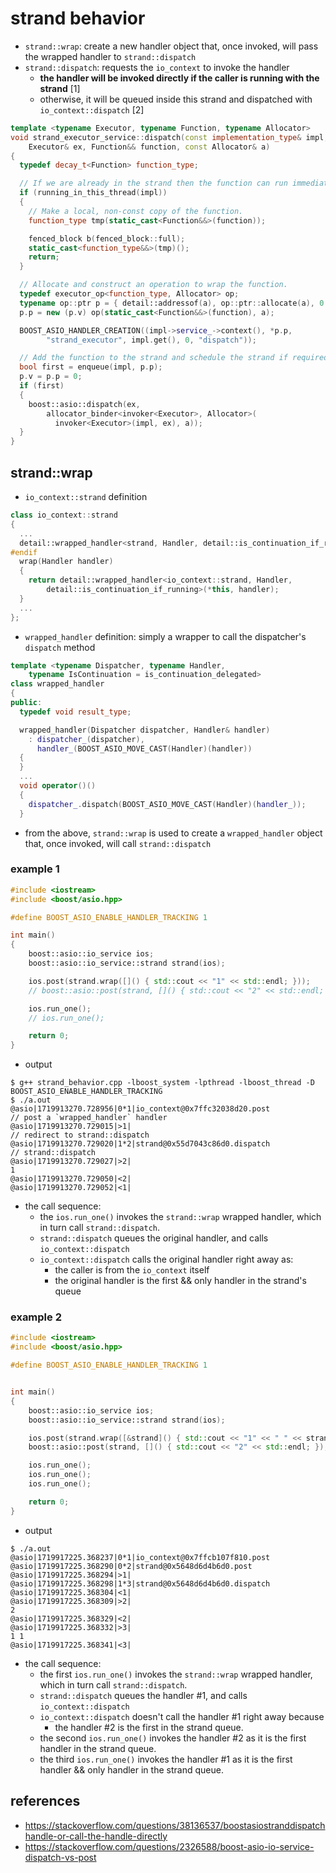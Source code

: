 # strand behavior

* `strand::wrap`: create a new handler object that, once invoked, will pass the wrapped handler to `strand::dispatch`
* `strand::dispatch`: requests the `io_context` to invoke the handler
    * **the handler will be invoked directly if the caller is running with the strand** [1]
    * otherwise, it will be queued inside this strand and dispatched with `io_context::dispatch` [2]
```cpp
template <typename Executor, typename Function, typename Allocator>
void strand_executor_service::dispatch(const implementation_type& impl,
    Executor& ex, Function&& function, const Allocator& a)
{
  typedef decay_t<Function> function_type;

  // If we are already in the strand then the function can run immediately.        [1]
  if (running_in_this_thread(impl))
  {
    // Make a local, non-const copy of the function.
    function_type tmp(static_cast<Function&&>(function));

    fenced_block b(fenced_block::full);
    static_cast<function_type&&>(tmp)();
    return;
  }

  // Allocate and construct an operation to wrap the function.
  typedef executor_op<function_type, Allocator> op;
  typename op::ptr p = { detail::addressof(a), op::ptr::allocate(a), 0 };
  p.p = new (p.v) op(static_cast<Function&&>(function), a);

  BOOST_ASIO_HANDLER_CREATION((impl->service_->context(), *p.p,
        "strand_executor", impl.get(), 0, "dispatch"));

  // Add the function to the strand and schedule the strand if required.
  bool first = enqueue(impl, p.p);                                                [2]
  p.v = p.p = 0;
  if (first)
  {
    boost::asio::dispatch(ex,
        allocator_binder<invoker<Executor>, Allocator>(
          invoker<Executor>(impl, ex), a));
  }
}
```

## strand::wrap
* `io_context::strand` definition
```cpp
class io_context::strand
{
  ...
  detail::wrapped_handler<strand, Handler, detail::is_continuation_if_running>
#endif
  wrap(Handler handler)
  {
    return detail::wrapped_handler<io_context::strand, Handler,
        detail::is_continuation_if_running>(*this, handler);
  }
  ...
};
```
* `wrapped_handler` definition: simply a wrapper to call the dispatcher's `dispatch` method
```cpp
template <typename Dispatcher, typename Handler,
    typename IsContinuation = is_continuation_delegated>
class wrapped_handler
{
public:
  typedef void result_type;

  wrapped_handler(Dispatcher dispatcher, Handler& handler)
    : dispatcher_(dispatcher),
      handler_(BOOST_ASIO_MOVE_CAST(Handler)(handler))
  {
  }
  ...
  void operator()()
  {
    dispatcher_.dispatch(BOOST_ASIO_MOVE_CAST(Handler)(handler_));
  }
```
* from the above, `strand::wrap` is used to create a `wrapped_handler` object that, once invoked, will call `strand::dispatch`

### example 1
```cpp
#include <iostream>
#include <boost/asio.hpp>

#define BOOST_ASIO_ENABLE_HANDLER_TRACKING 1

int main()
{
    boost::asio::io_service ios;
    boost::asio::io_service::strand strand(ios);

    ios.post(strand.wrap([]() { std::cout << "1" << std::endl; }));
    // boost::asio::post(strand, []() { std::cout << "2" << std::endl; });

    ios.run_one();
    // ios.run_one();

    return 0;
}
```
* output
```
$ g++ strand_behavior.cpp -lboost_system -lpthread -lboost_thread -D BOOST_ASIO_ENABLE_HANDLER_TRACKING
$ ./a.out
@asio|1719913270.728956|0*1|io_context@0x7ffc32038d20.post                    // post a `wrapped_handler` handler
@asio|1719913270.729015|>1|                                                   // redirect to strand::dispatch
@asio|1719913270.729020|1*2|strand@0x55d7043c86d0.dispatch                    // strand::dispatch
@asio|1719913270.729027|>2|
1
@asio|1719913270.729050|<2|
@asio|1719913270.729052|<1|
```
* the call sequence:
    * the `ios.run_one()` invokes the `strand::wrap` wrapped handler, which in turn call `strand::dispatch`.
    * `strand::dispatch` queues the original handler, and calls `io_context::dispatch`
    * `io_context::dispatch` calls the original handler right away as:
        * the caller is from the `io_context` itself
        * the original handler is the first && only handler in the strand's queue

### example 2
```cpp
#include <iostream>
#include <boost/asio.hpp>

#define BOOST_ASIO_ENABLE_HANDLER_TRACKING 1


int main()
{
    boost::asio::io_service ios;
    boost::asio::io_service::strand strand(ios);

    ios.post(strand.wrap([&strand]() { std::cout << "1" << " " << strand.running_in_this_thread() << std::endl; }));     // handler #1
    boost::asio::post(strand, []() { std::cout << "2" << std::endl; });                                                  // handler #2

    ios.run_one();
    ios.run_one();
    ios.run_one();

    return 0;
}
```
* output
```
$ ./a.out
@asio|1719917225.368237|0*1|io_context@0x7ffcb107f810.post
@asio|1719917225.368290|0*2|strand@0x5648d6d4b6d0.post
@asio|1719917225.368294|>1|
@asio|1719917225.368298|1*3|strand@0x5648d6d4b6d0.dispatch
@asio|1719917225.368304|<1|
@asio|1719917225.368309|>2|
2
@asio|1719917225.368329|<2|
@asio|1719917225.368332|>3|
1 1
@asio|1719917225.368341|<3|
```
* the call sequence:
    * the first `ios.run_one()` invokes the `strand::wrap` wrapped handler, which in turn call `strand::dispatch`.
    * `strand::dispatch` queues the handler #1, and calls `io_context::dispatch`
    * `io_context::dispatch` doesn't call the handler #1 right away because 
        * the handler #2 is the first in the strand queue.
    * the second `ios.run_one()` invokes the handler #2 as it is the first handler in the strand queue.
    * the third `ios.run_one()` invokes the handler #1 as it is the first handler && only handler in the strand queue.

## references
* https://stackoverflow.com/questions/38136537/boostasiostranddispatchhandle-or-call-the-handle-directly
* https://stackoverflow.com/questions/2326588/boost-asio-io-service-dispatch-vs-post
